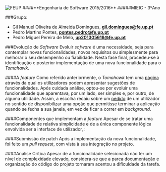 <img src="https://encrypted-tbn2.gstatic.com/images?q=tbn:ANd9GcQ5v37xur40kL994HczH-li9mzyHP47jhvORpy-vNoHzatPjm11gSvwLVU" alt="FEUP">
####**Engenharia de Software 2015/2016**
#####MIEIC - 3ºAno

###Grupo:
- Gil Manuel Oliveira de Almeida Domingues, **gil.domingues@fe.up.pt**
- Pedro Martins Pontes, **pontes.pedro@fe.up.pt**
- Pedro Miguel Pereira de Melo, **up201305618@fe.up.pt**

###Evolução de *Software*
Evoluir *sofware* é uma necessidade, seja para contemplar novas funcionalidades, novos requisitos ou simplesmente para melhorar o seu desempenho ou fiabilidade.
Nesta fase final, procedeu-se à identificação e posterior implementação de uma nova funcionalidade para o *Tomahawk*.


####A *feature*
Como referido anteriormente, o *Tomahawk* tem uma [página](https://tomahawk.uservoice.com/) através da qual os utilizadores podem apresentar sugestões de funcionalidades. Após cuidada análise,  optou-se por evoluir uma funcionalidade que aparentava, por um lado, ser simples e, por outro, de alguma utilidade. 
Assim, a escolha recaiu sobre um [pedido](https://tomahawk.uservoice.com/forums/224204-feature-requests/suggestions/9735033-shut-down-the-player-when-you-press-the-close-butt) de um utilizador no sentido de disponibilizar uma opção que permitisse terminar a aplicação quando se fecha a sua janela, em vez de ficar a correr em *background*.


####Componentes que implementam a *feature*
Apesar de se  tratar uma funcionalidade de relativa simplicidade e de a única componente lógica envolvida ser a interface de utilizador, :


####Submissão de patch
Após a implementação da nova funcionalidade, foi feito um *pull request*, com vista à sua integração no projeto.


####Análise Crítica
Apesar de a funcionalidade selecionada não ter um nível de complexidade elevado, considera-se que a parca documentação e organização do código do projeto tornaram acentou a dificuldade da tarefa.
